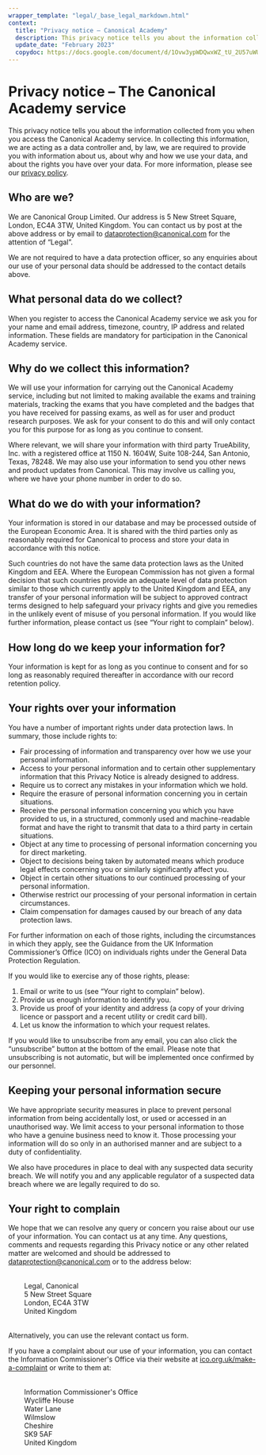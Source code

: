 ```yaml
---
wrapper_template: "legal/_base_legal_markdown.html"
context:
  title: "Privacy notice – Canonical Academy"
  description: This privacy notice tells you about the information collected from you when you access Canonical Academy. In collecting this information, we are acting as a data controller and, by law, we are required to provide you with information about us, about why and how we use your data, and about the rights you have over your data.
  update_date: "February 2023"
  copydoc: https://docs.google.com/document/d/1Ovw3ypWDQwxWZ_tU_2U57uWUW-437v6R2UIMX6wfYYg/edit?ts=600ae156#
---
```


# Privacy notice – The Canonical Academy service

This privacy notice tells you about the information collected from you when you access the Canonical Academy service. In collecting this information, we are acting as a data controller and, by law, we are required to provide you with information about us, about why and how we use your data, and about the rights you have over your data. For more information, please see our <a href="/legal/privacy-policy">privacy policy</a>.

## Who are we?

We are Canonical Group Limited. Our address is 5 New Street Square, London, EC4A 3TW, United Kingdom. You can contact us by post at the above address or by email to <a href="mailto:dataprotection@canonical.com">dataprotection@canonical.com</a> for the attention of “Legal”.

We are not required to have a data protection officer, so any enquiries about our use of your personal data should be addressed to the contact details above.

## What personal data do we collect?

When you register to access the Canonical Academy service we ask you for your name and email address, timezone, country, IP address and related information. These fields are mandatory for participation in the Canonical Academy service.

## Why do we collect this information?

We will use your information for carrying out the Canonical Academy service, including but not limited to making available the exams and training materials, tracking the exams that you have completed and the badges that you have received for passing exams, as well as for user and product research purposes. We ask for your consent to do this and will only contact you for this purpose for as long as you continue to consent.

Where relevant, we will share your information with third party TrueAbility, Inc. with a registered office at 1150 N. 1604W, Suite 108-244, San Antonio, Texas, 78248. We may also use your information to send you other news and product updates from Canonical. This may involve us calling you, where we have your phone number in order to do so.

## What do we do with your information?

Your information is stored in our database and may be processed outside of the European Economic Area. It is shared with the third parties only as reasonably required for Canonical to process and store your data in accordance with this notice.

Such countries do not have the same data protection laws as the United Kingdom and EEA. Where the European Commission has not given a formal decision that such countries provide an adequate level of data protection similar to those which currently apply to the United Kingdom and EEA, any transfer of your personal information will be subject to approved contract terms designed to help safeguard your privacy rights and give you remedies in the unlikely event of misuse of you personal information. If you would like further information, please contact us (see “Your right to complain” below).

## How long do we keep your information for?

Your information is kept for as long as you continue to consent and for so long as reasonably required thereafter in accordance with our record retention policy.

## Your rights over your information

You have a number of important rights under data protection laws. In summary, those include rights to:

- Fair processing of information and transparency over how we use your personal information.
- Access to your personal information and to certain other supplementary information that this Privacy Notice is already designed to address.
- Require us to correct any mistakes in your information which we hold.
- Require the erasure of personal information concerning you in certain situations.
- Receive the personal information concerning you which you have provided to us, in a structured, commonly used and machine-readable format and have the right to transmit that data to a third party in certain situations.
- Object at any time to processing of personal information concerning you for direct marketing.
- Object to decisions being taken by automated means which produce legal effects concerning you or similarly significantly affect you.
- Object in certain other situations to our continued processing of your personal information.
- Otherwise restrict our processing of your personal information in certain circumstances.
- Claim compensation for damages caused by our breach of any data protection laws.

For further information on each of those rights, including the circumstances in which they apply, see the Guidance from the UK Information Commissioner’s Office (ICO) on individuals rights under the General Data Protection Regulation.

If you would like to exercise any of those rights, please:

1. Email or write to us (see “Your right to complain” below).
2. Provide us enough information to identify you.
3. Provide us proof of your identity and address (a copy of your driving licence or passport and a recent utility or credit card bill).
4. Let us know the information to which your request relates.

If you would like to unsubscribe from any email, you can also click the “unsubscribe” button at the bottom of the email. Please note that unsubscribing is not automatic, but will be implemented once confirmed by our personnel.

## Keeping your personal information secure

We have appropriate security measures in place to prevent personal information from being accidentally lost, or used or accessed in an unauthorised way. We limit access to your personal information to those who have a genuine business need to know it. Those processing your information will do so only in an authorised manner and are subject to a duty of confidentiality.

We also have procedures in place to deal with any suspected data security breach. We will notify you and any applicable regulator of a suspected data breach where we are legally required to do so.

## Your right to complain

We hope that we can resolve any query or concern you raise about our use of your information. You can contact us at any time. Any questions, comments and requests regarding this Privacy notice or any other related matter are welcomed and should be addressed to <a href="mailto:dataprotection@canonical.com">dataprotection@canonical.com</a> or to the address below:

<div style="margin: 2rem;">
  <p>
    Legal, Canonical<br />
    5 New Street Square<br/>
    London, EC4A 3TW<br/>
    United Kingdom<br/>
  </p>
</div>

Alternatively, you can use the relevant contact us form.

If you have a complaint about our use of your information, you can contact the Information Commissioner's Office via their website at <a href="https://ico.org.uk/make-a-complaint">ico.org.uk/make-a-complaint</a> or write to them at:

<div style="margin: 2rem;">
  <p>
    Information Commissioner's Office<br />
    Wycliffe House<br />
    Water Lane<br />
    Wilmslow<br />
    Cheshire<br />
    SK9 5AF<br />
    United Kingdom
  </p>
</div>
